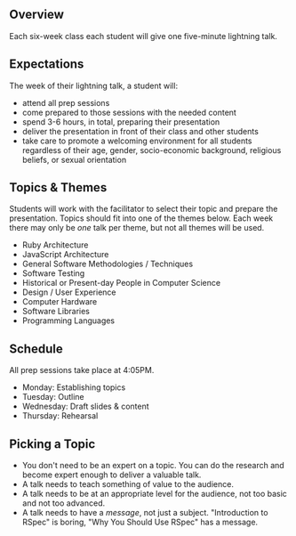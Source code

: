 ## Overview

Each six-week class each student will give one five-minute lightning talk.

## Expectations

The week of their lightning talk, a student will:

* attend all prep sessions
* come prepared to those sessions with the needed content
* spend 3-6 hours, in total, preparing their presentation
* deliver the presentation in front of their class and other students
* take care to promote a welcoming environment for all students regardless
of their age, gender, socio-economic background, religious beliefs, or sexual
orientation

## Topics & Themes

Students will work with the facilitator to select their topic and prepare the
presentation. Topics should fit into one of the themes below. Each week there
may only be *one* talk per theme, but not all themes will be used.

* Ruby Architecture
* JavaScript Architecture
* General Software Methodologies / Techniques
* Software Testing
* Historical or Present-day People in Computer Science
* Design / User Experience
* Computer Hardware
* Software Libraries
* Programming Languages

## Schedule

All prep sessions take place at 4:05PM.

* Monday: Establishing topics
* Tuesday: Outline
* Wednesday: Draft slides & content
* Thursday: Rehearsal

## Picking a Topic

* You don't need to be an expert on a topic. You can do the research and become
expert enough to deliver a valuable talk.
* A talk needs to teach something of value to the audience.
* A talk needs to be at an appropriate level for the audience, not too basic
and not too advanced.
* A talk needs to have a *message*, not just a subject. "Introduction to RSpec"
is boring, "Why You Should Use RSpec" has a message.

